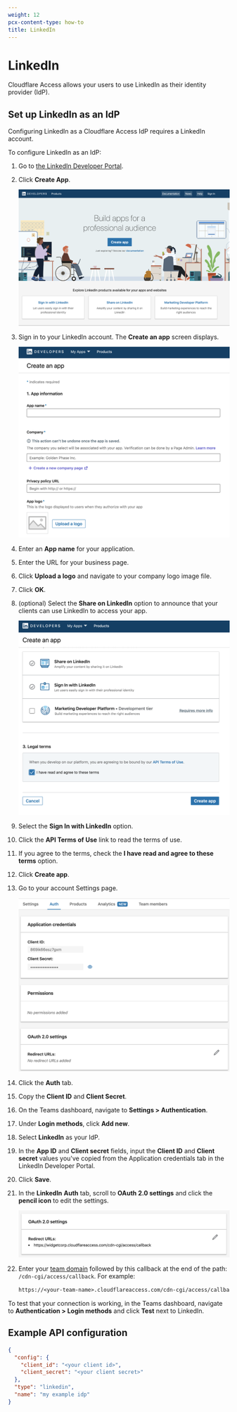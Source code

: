 ```yaml
---
weight: 12
pcx-content-type: how-to
title: LinkedIn
---
```


# LinkedIn

Cloudflare Access allows your users to use LinkedIn as their identity provider (IdP).

## Set up LinkedIn as an IdP

Configuring LinkedIn as a Cloudflare Access IdP requires a LinkedIn account.

To configure LinkedIn as an IdP:

1.  Go to [the LinkedIn Developer Portal](https://www.linkedin.com/developers).

2.  Click **Create App**.

    ![LinkedIn Create App button](../../static/documentation/identity/linkedin/lin1.png)

3.  Sign in to your LinkedIn account. The **Create an app** screen displays.

    ![LinkedIn Create an app page](../../static/documentation/identity/linkedin/lin3.png)

4.  Enter an **App name** for your application.

5.  Enter the URL for your business page.

6.  Click **Upload a logo** and navigate to your company logo image file.

7.  Click **OK**.

8.  (optional) Select the **Share on LinkedIn** option to announce that your clients can use LinkedIn to access your app.

    ![LinkedIn Create an app Share Sign in options](../../static/documentation/identity/linkedin/lin4.png)

9.  Select the **Sign In with LinkedIn** option.

10. Click the **API Terms of Use** link to read the terms of use.

11. If you agree to the terms, check the **I have read and agree to these terms** option.

12. Click **Create app**.

13. Go to your account Settings page.

    ![LinkedIn account settings](../../static/documentation/identity/linkedin/lin5.png)

14. Click the **Auth** tab.

15. Copy the **Client ID** and **Client Secret**.

16. On the Teams dashboard, navigate to **Settings > Authentication**.

17. Under **Login methods**, click **Add new**.

18. Select **LinkedIn** as your IdP.

19. In the **App ID** and **Client secret** fields, input the **Client ID** and **Client secret** values you've copied from the Application credentials tab in the LinkedIn Developer Portal.

20. Click **Save**.

21. In the **LinkedIn** **Auth** tab, scroll to **OAuth 2.0 settings** and click the **pencil icon** to edit the settings.

    ![LinkedIn OAuth 2.0 settings](../../static/documentation/identity/linkedin/lin8.png)

22. Enter your [team domain](/cloudflare-one/glossary/#team-domain) followed by this callback at the end of the path: `/cdn-cgi/access/callback`. For example:

    ```txt
    https://<your-team-name>.cloudflareaccess.com/cdn-cgi/access/callback
    ```

To test that your connection is working, in the Teams dashboard, navigate to **Authentication > Login methods** and click **Test** next to LinkedIn.

## Example API configuration

```json
{
  "config": {
    "client_id": "<your client id>",
    "client_secret": "<your client secret>"
  },
  "type": "linkedin",
  "name": "my example idp"
}
```
